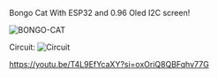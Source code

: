 Bongo Cat With ESP32 and 0.96 Oled I2C screen!


![BONGO-CAT](https://github.com/NecatiYURTSEVER/ESP32-BONGO-CAT/assets/42846778/1fab84b0-63f1-452a-b715-bc2f4097960f)


Circuit:
![Circuit](https://github.com/NecatiYURTSEVER/ESP32-BONGO-CAT/assets/42846778/84a526cd-2f5a-4cdd-ba6f-2f5acb99d3ba)


https://youtu.be/T4L9EfYcaXY?si=oxOriQ8QBFqhv77G
